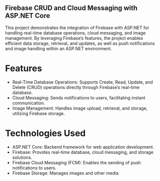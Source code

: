 ## Firebase CRUD and Cloud Messaging with ASP.NET Core
This project demonstrates the integration of Firebase with ASP.NET for handling real-time database operations, cloud messaging, and image management. By leveraging Firebase’s features, the project enables efficient data storage, retrieval, and updates, as well as push notifications and image handling within an ASP.NET environment.

# Features
- Real-Time Database Operations: Supports Create, Read, Update, and Delete (CRUD) operations directly through Firebase’s real-time database.
- Cloud Messaging: Sends notifications to users, facilitating instant communication.
- Image Management: Handles image upload, retrieval, and storage, utilizing Firebase storage.

# Technologies Used
- ASP.NET Core: Backend framework for web application development.
- Firebase: Provides real-time database, cloud messaging, and storage solutions.
- Firebase Cloud Messaging (FCM): Enables the sending of push notifications to users.
- Firebase Storage: Manages images and other media
